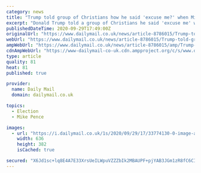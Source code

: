 ```yaml
---
category: news
title: "Trump told group of Christians how he said 'excuse me?' when Mike Pence asked him to pray"
excerpt: "Donald Trump told a group of Christians he said 'excuse me' when Mike Pence asked him to pray with him at their first meeting, a new recording reveals."
publishedDateTime: 2020-09-29T17:49:00Z
originalUrl: "https://www.dailymail.co.uk/news/article-8786015/Trump-told-group-Christians-said-excuse-Mike-Pence-asked-pray.html"
webUrl: "https://www.dailymail.co.uk/news/article-8786015/Trump-told-group-Christians-said-excuse-Mike-Pence-asked-pray.html"
ampWebUrl: "https://www.dailymail.co.uk/news/article-8786015/amp/Trump-told-group-Christians-said-excuse-Mike-Pence-asked-pray.html"
cdnAmpWebUrl: "https://www-dailymail-co-uk.cdn.ampproject.org/c/s/www.dailymail.co.uk/news/article-8786015/amp/Trump-told-group-Christians-said-excuse-Mike-Pence-asked-pray.html"
type: article
quality: 81
heat: 81
published: true

provider:
  name: Daily Mail
  domain: dailymail.co.uk

topics:
  - Election
  - Mike Pence

images:
  - url: "https://i.dailymail.co.uk/1s/2020/09/29/17/33774130-0-image-a-39_1601397417770.jpg"
    width: 636
    height: 382
    isCached: true

secured: "X6Jd1sc+lq8E4A7E33XrsUeILWpuVZZZbIk2MBAUPF+pjYAB3JGm1zR8fC6CI1kD9i2SqLcRkodEooHL0GOc55h+JLJCvx/bLwNbmzbnsMByZIOyCIGW/78LP5AxYiXm1vk7FuJ0KrFq0duyVpeNgyg8fPLaJ2oWQKfLJkrRZs8xWbqJu7uBJKgHfgP6WyQNbIQyP9uHLcyhH/t0IJmx3jPAO28UXxlVvnwByWsHu2UBJprUSUmimjQaWidQZRTOFDp6kPoXLJNDjyeB2/zssko9hNeXvc/rSWQVE3bGi0hwCBFG+uMdcITqlQtGGjamRHnnnbQpNZNyifEvkJdrG+UggO9pVpW8xOibj2FAtW8=;FWOxpONAB+ym8tEfSih7lA=="
---
```


